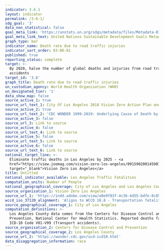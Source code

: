 ```yaml
---
indicator: 3.6.1
layout: indicator
permalink: /3-6-1/
sdg_goal: '3'
data_non_statistical: false
goal_meta_link: 'https://unstats.un.org/sdgs/metadata/files/Metadata-03-06-01.pdf'
goal_meta_link_text: United Nations Sustainable Development Goals Metadata (PDF 213 KB)
graph_type: bar
indicator_name: Death rate due to road traffic injuries
indicator_sort_order: 03-06-01
published: true
reporting_status: complete
target: >-
  By 2020, halve the number of global deaths and injuries from road traffic
  accidents
target_id: '3.6'
graph_title: Death rate due to road traffic injuries
un_custodian_agency: World Health Organisation (WHO)
un_designated_tier: '1'
data_show_map: false
source_active_1: true
source_url_text_1: City Of Los Angeles 2018 Vision Zero Action Plan and Progress Report
source_active_2: true
source_url_text_2: 'CDC WONDER 1999-2019: Underlying Cause of Death by Bridged-Race Categories'
source_active_3: false
source_url_3: Link to source
source_active_4: false
source_url_text_4: Link to source
source_active_5: false
source_url_text_5: Link to source
source_active_6: false
source_url_text_6: Link to source
national_target_line: >-
  Eliminate traffic deaths in Los Angeles by 2025 - <a
  href="https://view.joomag.com/vision-zero-los-angeles/0915902001459876247?short"
  target="_blank">Vision Zero Los Angeles</a>
title: Untitled
national_indicator_available: Los Angeles Traffic Fatalities
computation_units: Number of People
national_geographical_coverage: City of Los Angeles and Los Angeles County
source_organisation_1: Vision Zero Los Angeles
source_url_1: 'https://indd.adobe.com/view/a0e9f83f-4c36-4d55-bdfe-0c8597fa72c3'
wccd_iso_37120_alignment: 'Aligns to WCCD 18.8 - Transportation fatalities per 100,000 population'
source_geographical_coverage_1: City of Los Angeles
computation_definitions: >-
  Los Angeles County data comes from the Centers for Disease Control and
  Prevention, National Center for Health Statistics. Reported deaths fall under
  ICD-10 Code V01-V99 (Transport accidents).
source_organisation_2: Centers for Disease Control and Prevention
source_geographical_coverage_2: Los Angeles County
source_url_2: 'https://wonder.cdc.gov/ucd-icd10.html'
data_disaggregation_information: race
---
```

